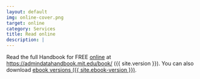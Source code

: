 ```yaml
---
layout: default
img: online-cover.png
target: online
category: Services
title: Read online
description: |
---
```

  Read the full Handbook for FREE <a href="https://admindatahandbook.mit.edu/book/">online</a> at <a href="https://admindatahandbook.mit.edu/book/">https://admindatahandbook.mit.edu/book/</a>  ({{ site.version }}). You can also download <a class="page-scroll" href="#epub">ebook versions ({{ site.ebook-version }})</a>.